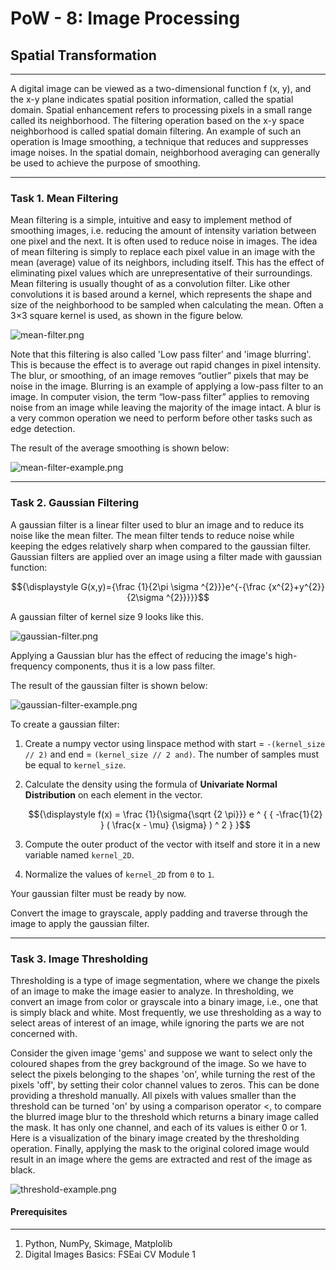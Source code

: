 # PoW - 8: Image Processing

## Spatial Transformation

---

A digital image can be viewed as a two-dimensional function f (x, y), and the x-y plane indicates spatial position information, called the spatial domain. Spatial enhancement refers to processing pixels in a small range called its neighborhood. The filtering operation based on the x-y space neighborhood is called spatial domain filtering. An example of such an operation is Image smoothing, a technique that reduces and suppresses image noises. In the spatial domain, neighborhood averaging can generally be used to achieve the purpose of smoothing.

---

### Task 1. Mean Filtering

Mean filtering is a simple, intuitive and easy to implement method of smoothing images, i.e. reducing the amount of intensity variation between one pixel and the next. It is often used to reduce noise in images. The idea of mean filtering is simply to replace each pixel value in an image with the mean (average) value of its neighbors, including itself. This has the effect of eliminating pixel values which are unrepresentative of their surroundings. Mean filtering is usually thought of as a convolution filter. Like other convolutions it is based around a kernel, which represents the shape and size of the neighborhood to be sampled when calculating the mean. Often a 3×3 square kernel is used, as shown in the figure below.

![mean-filter.png](https://github.com/fse-ai/CV_PoW1_Image-processing/blob/master/resources/images/mean-filter-kernel.png)

Note that this filtering is also called 'Low pass filter' and 'image blurring'. This is because the effect is to average out rapid changes in pixel intensity. The blur, or smoothing, of an image removes “outlier” pixels that may be noise in the image. Blurring is an example of applying a low-pass filter to an image. In computer vision, the term “low-pass filter” applies to removing noise from an image while leaving the majority of the image intact. A blur is a very common operation we need to perform before other tasks such as edge detection.

The result of the average smoothing is shown below:

![mean-filter-example.png](https://github.com/fse-ai/CV_PoW1_Image-processing/blob/master/resources/images/mean-filter-example.png)

---

### Task 2. Gaussian Filtering

A gaussian filter is a linear filter used to blur an image and to reduce its noise like the mean filter. The mean filter tends to reduce noise while keeping the edges relatively sharp when compared to the gaussian filter. Gaussian filters are applied over an image using a filter made with gaussian function:

```math
{\displaystyle G(x,y)={\frac {1}{2\pi \sigma ^{2}}}e^{-{\frac {x^{2}+y^{2}}{2\sigma ^{2}}}}}
```

A gaussian filter of kernel size 9 looks like this.

![gaussian-filter.png](https://github.com/fse-ai/CV_PoW1_Image-processing/blob/master/resources/images/gaussian-filter-kernel.png)

Applying a Gaussian blur has the effect of reducing the image's high-frequency components, thus it is a low pass filter.

The result of the gaussian filter is shown below:

![gaussian-filter-example.png](https://github.com/fse-ai/CV_PoW1_Image-processing/blob/master/resources/images/gaussian-filter-example.png)

To create a gaussian filter:

1. Create a numpy vector using linspace method with start = `-(kernel_size // 2)` and end = `(kernel_size // 2 and)`. The number of samples must be equal to `kernel_size`.

2. Calculate the density using the formula of **Univariate Normal Distribution** on each element in the vector.

    ```math
    {\displaystyle f(x) = \frac {1}{\sigma{\sqrt {2 \pi}}} e ^ { { -\frac{1}{2} } ( \frac{x - \mu} {\sigma} ) ^ 2 } }
    ```

3. Compute the outer product of the vector with itself and store it in a new variable named `kernel_2D`.

4. Normalize the values of `kernel_2D` from `0` to `1`.

Your gaussian filter must be ready by now.

Convert the image to grayscale, apply padding and traverse through the image to apply the gaussian filter.

---

### Task 3. Image Thresholding

Thresholding is a type of image segmentation, where we change the pixels of an image to make the image easier to analyze. In thresholding, we convert an image from color or grayscale into a binary image, i.e., one that is simply black and white. Most frequently, we use thresholding as a way to select areas of interest of an image, while ignoring the parts we are not concerned with.

Consider the given image 'gems' and suppose we want to select only the coloured shapes from the grey background of the image. So we have to select the pixels belonging to the shapes 'on', while turning the rest of the pixels 'off', by setting their color channel values to zeros. This can be done providing a threshold manually. All pixels with values smaller than the threshold can be turned 'on' by using a comparison operator <, to compare the blurred image blur to the threshold which returns a binary image called the mask. It has only one channel, and each of its values is either 0 or 1. Here is a visualization of the binary image created by the thresholding operation. Finally, applying the mask to the original colored image would result in an image where the gems are extracted and rest of the image as black.

![threshold-example.png](https://github.com/fse-ai/CV_PoW1_Image-processing/blob/master/resources/images/threshold-example.png)

#### Prerequisites

---

1. Python, NumPy, Skimage, Matplolib
2. Digital Images Basics: FSEai CV Module 1
